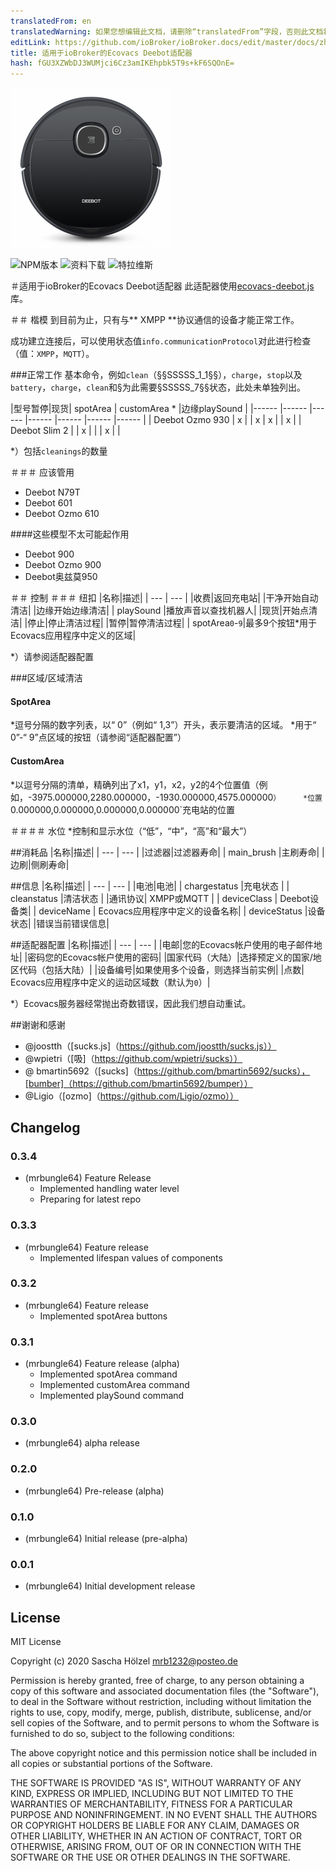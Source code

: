 ```yaml
---
translatedFrom: en
translatedWarning: 如果您想编辑此文档，请删除“translatedFrom”字段，否则此文档将再次自动翻译
editLink: https://github.com/ioBroker/ioBroker.docs/edit/master/docs/zh-cn/adapterref/iobroker.ecovacs-deebot/README.md
title: 适用于ioBroker的Ecovacs Deebot适配器
hash: fGU3XZWbDJ3WUMjci6Cz3amIKEhpbk5T9s+kF6SQOnE=
---
```

![商标](../../../en/adapterref/iobroker.ecovacs-deebot/admin/ecovacs-deebot.png)

![NPM版本](http://img.shields.io/npm/v/iobroker.ecovacs-deebot.svg)
![资料下载](https://img.shields.io/npm/dm/iobroker.ecovacs-deebot.svg)
![特拉维斯](https://travis-ci.org/mrbungle64/ioBroker.ecovacs-deebot.svg?branch=master)

＃适用于ioBroker的Ecovacs Deebot适配器
此适配器使用[ecovacs-deebot.js](https://github.com/mrbungle64/ecovacs-deebot.js)库。

＃＃ 楷模
到目前为止，只有与** XMPP **协议通信的设备才能正常工作。

成功建立连接后，可以使用状态值`info.communicationProtocol`对此进行检查（值：`XMPP`，`MQTT`）。

###正常工作
基本命令，例如`clean`（§§SSSSS_1_1§§），`charge`，`stop`以及`battery`，`charge`，`clean`和§为此需要§SSSSS_7§§状态，此处未单独列出。

|型号暂停|现货| spotArea | customArea * |边缘playSound |
|------ |------ |------ |------ |------ |------ |------ |
| Deebot Ozmo 930 | x | | x | x | | x |
| Deebot Slim 2 | | x | | | x | |

*）包括`cleanings`的数量

＃＃＃ 应该管用
* Deebot N79T
* Deebot 601
* Deebot Ozmo 610

####这些模型不太可能起作用
* Deebot 900
* Deebot Ozmo 900
* Deebot奥兹莫950

＃＃ 控制
＃＃＃ 纽扣
|名称|描述|
| --- | --- |
|收费|返回充电站|
|干净开始自动清洁|
|边缘开始边缘清洁|
| playSound |播放声音以查找机器人|
|现货|开始点清洁|
|停止|停止清洁过程|
|暂停|暂停清洁过程|
| spotArea`0`-`9`|最多9个按钮*用于Ecovacs应用程序中定义的区域|

*）请参阅适配器配置

###区域/区域清洁
#### SpotArea
*逗号分隔的数字列表，以“ 0”（例如“ 1,3”）开头，表示要清洁的区域。
*用于“ 0”-“ 9”点区域的按钮（请参阅“适配器配置”）

#### CustomArea
*以逗号分隔的清单，精确列出了x1，y1，x2，y2的4个位置值（例如，-3975.000000,2280.000000，-1930.000000,4575.000000`）
    *位置`0.000000,0.000000,0.000000,0.000000`充电站的位置

＃＃＃＃ 水位
*控制和显示水位（“低”，“中”，“高”和“最大”）

##消耗品
|名称|描述|
| --- | --- |
|过滤器|过滤器寿命|
| main_brush |主刷寿命|
|边刷|侧刷寿命|

##信息
|名称|描述|
| --- | --- |
|电池|电池|
| chargestatus |充电状态 |
| cleanstatus |清洁状态 |
|通讯协议| XMPP或MQTT |
| deviceClass | Deebot设备类|
| deviceName | Ecovacs应用程序中定义的设备名称|
| deviceStatus |设备状态|
|错误当前错误信息|

##适配器配置
|名称|描述|
| --- | --- |
|电邮|您的Ecovacs帐户使用的电子邮件地址|
|密码您的Ecovacs帐户使用的密码|
|国家代码（大陆）|选择预定义的国家/地区代码（包括大陆）|
|设备编号|如果使用多个设备，则选择当前实例|
|点数| Ecovacs应用程序中定义的运动区域数（默认为`0`）|

*）Ecovacs服务器经常抛出奇数错误，因此我们想自动重试。

##谢谢和感谢
* @joostth（[sucks.js]（https://github.com/joostth/sucks.js））
* @wpietri（[吸]（https://github.com/wpietri/sucks））
* @ bmartin5692（[sucks]（https://github.com/bmartin5692/sucks），[bumber]（https://github.com/bmartin5692/bumper））
* @Ligio（[ozmo]（https://github.com/Ligio/ozmo））

## Changelog

### 0.3.4
* (mrbungle64) Feature Release
   * Implemented handling water level
   * Preparing for latest repo

### 0.3.3
* (mrbungle64) Feature release
   * Implemented lifespan values of components
   
### 0.3.2
* (mrbungle64) Feature release
   * Implemented spotArea buttons
   
### 0.3.1
* (mrbungle64) Feature release (alpha)
   * Implemented spotArea command
   * Implemented customArea command
   * Implemented playSound command
   
### 0.3.0
* (mrbungle64) alpha release

### 0.2.0
* (mrbungle64) Pre-release (alpha)

### 0.1.0
* (mrbungle64) Initial release (pre-alpha)

### 0.0.1
* (mrbungle64) Initial development release

## License
MIT License

Copyright (c) 2020 Sascha Hölzel <mrb1232@posteo.de>

Permission is hereby granted, free of charge, to any person obtaining a copy
of this software and associated documentation files (the "Software"), to deal
in the Software without restriction, including without limitation the rights
to use, copy, modify, merge, publish, distribute, sublicense, and/or sell
copies of the Software, and to permit persons to whom the Software is
furnished to do so, subject to the following conditions:

The above copyright notice and this permission notice shall be included in all
copies or substantial portions of the Software.

THE SOFTWARE IS PROVIDED "AS IS", WITHOUT WARRANTY OF ANY KIND, EXPRESS OR
IMPLIED, INCLUDING BUT NOT LIMITED TO THE WARRANTIES OF MERCHANTABILITY,
FITNESS FOR A PARTICULAR PURPOSE AND NONINFRINGEMENT. IN NO EVENT SHALL THE
AUTHORS OR COPYRIGHT HOLDERS BE LIABLE FOR ANY CLAIM, DAMAGES OR OTHER
LIABILITY, WHETHER IN AN ACTION OF CONTRACT, TORT OR OTHERWISE, ARISING FROM,
OUT OF OR IN CONNECTION WITH THE SOFTWARE OR THE USE OR OTHER DEALINGS IN THE
SOFTWARE.